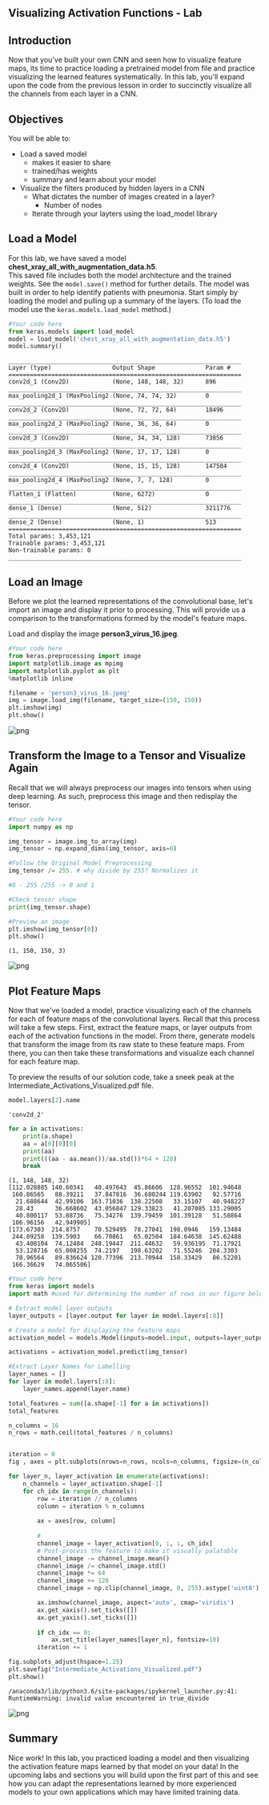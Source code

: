 
## Visualizing Activation Functions - Lab

## Introduction

Now that you've built your own CNN and seen how to visualize feature maps, its time to practice loading a pretrained model from file and practice visualizing the learned features systematically. In this lab, you'll expand upon the code from the previous lesson in order to succinctly visualize all the channels from each layer in a CNN.

## Objectives

You will be able to:

* Load a saved model
    * makes it easier to share
    * trained/has weights
    * summary and learn about your model
* Visualize the filters produced by hidden layers in a CNN
    * What dictates the number of images created in a layer?
        * Number of nodes
    * Iterate through your layters using the load_model library

## Load a Model  

For this lab, we have saved a model **chest_xray_all_with_augmentation_data.h5**.  
This saved file includes both the model architecture and the trained weights. See the `model.save()` method for further details. The model was built in order to help identify patients with pneumonia. Start simply by loading the model and pulling up a summary of the layers. (To load the model use the `keras.models.load_model` method.) 


```python
#Your code here
from keras.models import load_model
model = load_model('chest_xray_all_with_augmentation_data.h5')
model.summary()
```

    _________________________________________________________________
    Layer (type)                 Output Shape              Param #   
    =================================================================
    conv2d_1 (Conv2D)            (None, 148, 148, 32)      896       
    _________________________________________________________________
    max_pooling2d_1 (MaxPooling2 (None, 74, 74, 32)        0         
    _________________________________________________________________
    conv2d_2 (Conv2D)            (None, 72, 72, 64)        18496     
    _________________________________________________________________
    max_pooling2d_2 (MaxPooling2 (None, 36, 36, 64)        0         
    _________________________________________________________________
    conv2d_3 (Conv2D)            (None, 34, 34, 128)       73856     
    _________________________________________________________________
    max_pooling2d_3 (MaxPooling2 (None, 17, 17, 128)       0         
    _________________________________________________________________
    conv2d_4 (Conv2D)            (None, 15, 15, 128)       147584    
    _________________________________________________________________
    max_pooling2d_4 (MaxPooling2 (None, 7, 7, 128)         0         
    _________________________________________________________________
    flatten_1 (Flatten)          (None, 6272)              0         
    _________________________________________________________________
    dense_1 (Dense)              (None, 512)               3211776   
    _________________________________________________________________
    dense_2 (Dense)              (None, 1)                 513       
    =================================================================
    Total params: 3,453,121
    Trainable params: 3,453,121
    Non-trainable params: 0
    _________________________________________________________________


## Load an Image

Before we plot the learned representations of the convolutional base, let's import an image and display it prior to processing. This will provide us a comparison to the transformations formed by the model's feature maps.   

Load and display the image **person3_virus_16.jpeg**.


```python
#Your code here
from keras.preprocessing import image
import matplotlib.image as mpimg
import matplotlib.pyplot as plt
%matplotlib inline

filename = 'person3_virus_16.jpeg'
img = image.load_img(filename, target_size=(150, 150))
plt.imshow(img)
plt.show()
```


![png](index_files/index_4_0.png)


## Transform the Image to a Tensor and Visualize Again

Recall that we will always preprocess our images into tensors when using deep learning. As such, preprocess this image and then redisplay the tensor.


```python
#Your code here
import numpy as np

img_tensor = image.img_to_array(img)
img_tensor = np.expand_dims(img_tensor, axis=0)

#Follow the Original Model Preprocessing
img_tensor /= 255. # why divide by 255? Normalizes it

#0 - 255 /255 -> 0 and 1

#Check tensor shape
print(img_tensor.shape)

#Preview an image
plt.imshow(img_tensor[0])
plt.show()
```

    (1, 150, 150, 3)



![png](index_files/index_6_1.png)


## Plot Feature Maps

Now that we've loaded a model, practice visualizing each of the channels for each of feature maps of the convolutional layers. Recall that this process will take a few steps. First, extract the feature maps, or layer outputs from each of the activation functions in the model. From there, generate models that transform the image from its raw state to these feature maps. From there, you can then take these transformations and visualize each channel for each feature map.  

To preview the results of our solution code, take a sneek peak at the Intermediate_Activations_Visualized.pdf file.


```python
model.layers[2].name
```




    'conv2d_2'




```python
for a in activations:
    print(a.shape)
    aa = a[0][0][0]
    print(aa)
    print(((aa - aa.mean())/aa.std())*64 + 128)
    break
```

    (1, 148, 148, 32)
    [112.028885 140.60341   40.497643  45.86606  128.96552  101.94648
     160.86565   88.39211   37.847816  36.680244 119.63902   92.57716
      21.688644  42.99106  163.71036  138.22508   33.15107   40.948227
      28.43      36.668602  43.056847 129.33823   41.207085 133.29005
      40.800117  53.88736   75.34276  139.79459  101.39128   51.58864
     106.96156   42.949905]
    [173.67303  214.8757    70.529495  78.27041  198.0946   159.13484
     244.09258  139.5903    66.70861   65.02504  184.64638  145.62488
      43.408104  74.12484  248.19447  211.44632   59.936195  71.17921
      53.128716  65.008255  74.2197   198.63202   71.55246  204.3303
      70.96564   89.836624 120.77396  213.70944  158.33429   86.52201
     166.36629   74.065506]



```python
#Your code here
from keras import models
import math #used for determining the number of rows in our figure below

# Extract model layer outputs
layer_outputs = [layer.output for layer in model.layers[:8]]

# Create a model for displaying the feature maps
activation_model = models.Model(inputs=model.input, outputs=layer_outputs)

activations = activation_model.predict(img_tensor)

#Extract Layer Names for Labelling
layer_names = []
for layer in model.layers[:8]:
    layer_names.append(layer.name)

total_features = sum([a.shape[-1] for a in activations])
total_features

n_columns = 16
n_rows = math.ceil(total_features / n_columns)


iteration = 0
fig , axes = plt.subplots(nrows=n_rows, ncols=n_columns, figsize=(n_cols, n_rows*1.5))

for layer_n, layer_activation in enumerate(activations):
    n_channels = layer_activation.shape[-1]
    for ch_idx in range(n_channels):
        row = iteration // n_columns
        column = iteration % n_columns
    
        ax = axes[row, column]
        
        # 
        channel_image = layer_activation[0, :, :, ch_idx]
        # Post-process the feature to make it visually palatable
        channel_image -= channel_image.mean()
        channel_image /= channel_image.std()
        channel_image *= 64
        channel_image += 128
        channel_image = np.clip(channel_image, 0, 255).astype('uint8')

        ax.imshow(channel_image, aspect='auto', cmap='viridis')
        ax.get_xaxis().set_ticks([])
        ax.get_yaxis().set_ticks([])
        
        if ch_idx == 0:
            ax.set_title(layer_names[layer_n], fontsize=10)
        iteration += 1

fig.subplots_adjust(hspace=1.25)
plt.savefig("Intermediate_Activations_Visualized.pdf")
plt.show()
```

    /anaconda3/lib/python3.6/site-packages/ipykernel_launcher.py:41: RuntimeWarning: invalid value encountered in true_divide



![png](index_files/index_10_1.png)


## Summary

Nice work! In this lab, you practiced loading a model and then visualizing the activation feature maps learned by that model on your data! In the upcoming labs and sections you will build upon the first part of this and see how you can adapt the representations learned by more experienced models to your own applications which may have limited training data.
